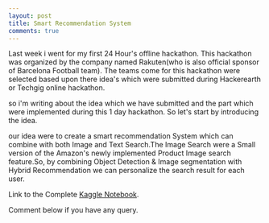 ```yaml
---
layout: post
title: Smart Recommendation System
comments: true
---
```


Last week i went for my first 24 Hour's offline hackathon.
This hackathon was organized by the company named Rakuten(who is also official sponsor of Barcelona Football team).
The teams come for this hackathon were selected based upon there idea's which were submitted during Hackerearth or Techgig online hackathon.

so i'm writing about the idea which we have submitted and the part which were implemented during this 1 day hackathon.
So let's start by introducing the idea.

our idea were to create a smart recommendation System which can combine with both Image and Text Search.The Image Search were a Small version of the Amazon's newly implemented Product Image search feature.So, by combining Object Detection & Image segmentation with Hybrid Recommendation we can personalize the search result for each user.

Link to the Complete [Kaggle Notebook](https://www.kaggle.com/rednivrug/comprehensive-bus-boarding-analysis).

Comment below if you have any query.
